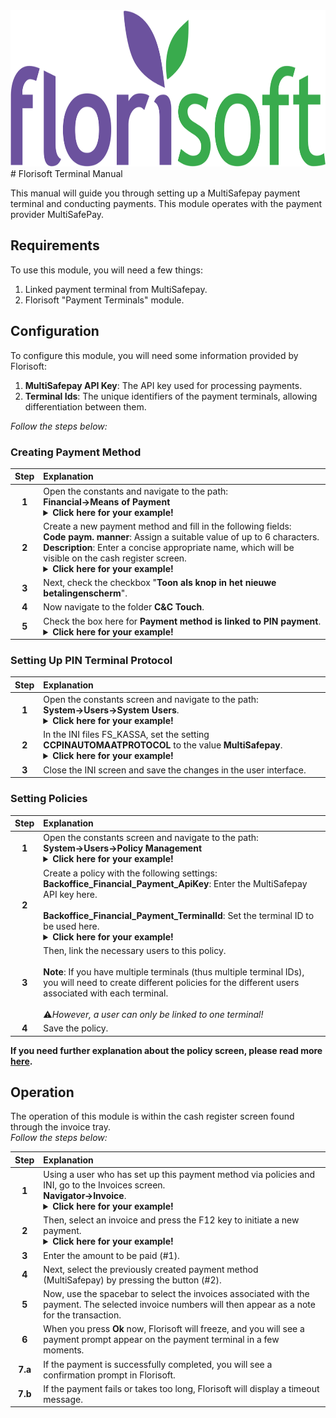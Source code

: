<img src="../../fslogo.png" height=250px>
<!-- DO NOT RELEASE, SETTING NAMES ARE DIRECTLY TRANSLATED AND REQUIRE FURTHER CHECKING! -->
# Florisoft Terminal Manual

This manual will guide you through setting up a MultiSafepay payment terminal and conducting payments. This module operates with the payment provider MultiSafePay.

## Requirements

To use this module, you will need a few things:

1. Linked payment terminal from MultiSafepay.
2. Florisoft "Payment Terminals" module.

## Configuration

To configure this module, you will need some information provided by Florisoft:

1. **MultiSafepay API Key**: The API key used for processing payments.
2. **Terminal Ids**: The unique identifiers of the payment terminals, allowing differentiation between them.

*Follow the steps below:*

### Creating Payment Method

|Step|Explanation|
|:-:|:--|
|**1**|Open the constants and navigate to the path:<br>**Financial→Means of Payment**<details><summary><b>Click here for your example!</b></summary><img src="Media/EN/4.png"></details>|
|**2**|Create a new payment method and fill in the following fields:<br>**Code paym. manner**: Assign a suitable value of up to 6 characters.<br>**Description**: Enter a concise appropriate name, which will be visible on the cash register screen.<details><summary><b>Click here for your example!</b></summary><img src="Media/EN/2.png"></details>|
|**3**|Next, check the checkbox "**Toon als knop in het nieuwe betalingenscherm**".|
|**4**|Now navigate to the folder **C&C Touch**.|
|**5**|Check the box here for **Payment method is linked to PIN payment**.<details><summary><b>Click here for your example!</b></summary><img src="Media/EN/1.png"></details>|

### Setting Up PIN Terminal Protocol

|Step|Explanation|
|:-:|:--|
|**1**|Open the constants screen and navigate to the path:<br> **System→Users→System Users**.<details><summary><b>Click here for your example!</b></summary><img src="Media/EN/5.png"></details>|
|**2**|In the INI files FS_KASSA, set the setting **CCPINAUTOMAATPROTOCOL** to the value **MultiSafepay**.<details><summary><b>Click here for your example!</b></summary><img src="Media/EN/6.png"></details>|
|**3**|Close the INI screen and save the changes in the user interface.|

### Setting Policies

|Step|Explanation|
|:-:|:--|
|**1**|Open the constants screen and navigate to the path:<br>**System→Users→Policy Management**<details><summary><b>Click here for your example!</b></summary><img src="Media/EN/7.png"></details>|
|**2**|Create a policy with the following settings:<br>**Backoffice_Financial_Payment_ApiKey**: Enter the MultiSafepay API key here.<br><br>**Backoffice_Financial_Payment_TerminalId**: Set the terminal ID to be used here.<details><summary><b>Click here for your example!</b></summary><img src="Media/EN/8.png"></details>|
|**3**|Then, link the necessary users to this policy.<br><br>**Note**: If you have multiple terminals (thus multiple terminal IDs), you will need to create different policies for the different users associated with each terminal. <br><br>:warning:*However, a user can only be linked to one terminal!* |
|**4**|Save the policy.|

**If you need further explanation about the policy screen, please read more [here](https://github.com/florisoft/User.Manuals/blob/main/BASIS/Policy%20Management/Manual%20Policy%20Management%20EN.md).**

## Operation

The operation of this module is within the cash register screen found through the invoice tray.<br>
*Follow the steps below:*

|Step|Explanation|
|:-:|:--|
|**1**|Using a user who has set up this payment method via policies and INI, go to the Invoices screen.<br>**Navigator→Invoice**.<details><summary><b>Click here for your example!</b></summary><img src="Media/EN/9.png"></details>|
|**2**|Then, select an invoice and press the F12 key to initiate a new payment. <details><summary><b>Click here for your example!</b></summary><img src="Media/EN/10.png"></details>|
|**3**|Enter the amount to be paid (#1). |
|**4**|Next, select the previously created payment method (MultiSafepay) by pressing the button (#2).|
|**5**|Now, use the spacebar to select the invoices associated with the payment. The selected invoice numbers will then appear as a note for the transaction.|
|**6**|When you press **Ok** now, Florisoft will freeze, and you will see a payment prompt appear on the payment terminal in a few moments.|
|**7.a**|If the payment is successfully completed, you will see a confirmation prompt in Florisoft.|
|**7.b**|If the payment fails or takes too long, Florisoft will display a timeout message.|
